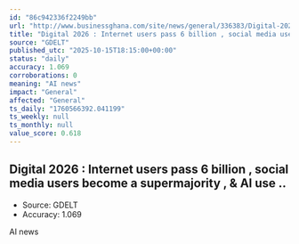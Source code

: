 ```yaml
---
id: "86c942336f2249bb"
url: "http://www.businessghana.com/site/news/general/336383/Digital-2026:-Internet-users-pass-6-billion,-social-media-users-become-a-"
title: "Digital 2026 : Internet users pass 6 billion , social media users become a  supermajority , & AI use .. "
source: "GDELT"
published_utc: "2025-10-15T18:15:00+00:00"
status: "daily"
accuracy: 1.069
corroborations: 0
meaning: "AI news"
impact: "General"
affected: "General"
ts_daily: "1760566392.041199"
ts_weekly: null
ts_monthly: null
value_score: 0.618
---
```

## Digital 2026 : Internet users pass 6 billion , social media users become a  supermajority , & AI use .. 

- Source: GDELT
- Accuracy: 1.069

AI news
